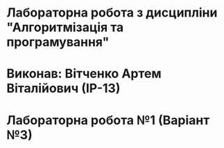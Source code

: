 # Лабораторна робота з дисципліни "Алгоритмізація та програмування"
# Виконав: Вітченко Артем Віталійович (ІР-13)
# Лабораторна робота №1 (Варіант №3)
